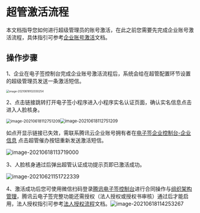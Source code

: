 # 超管激活流程

本文档指导您如何进行超级管理员的账号激活，在此之前您需要先完成企业账号激活流程，具体指引可参考[企业账号激活](https://cloud.tencent.com/document/product/378/43087)文档。

## 操作步骤

1、企业在电子签控制台完成企业账号激活流程后，系统会给在超管配置环节设置的超级管理员发送一条激活短信。

<img src="https://main.qcloudimg.com/raw/058150dbf8b4598313a3033030587707.png" alt="image-20210618102030254" style="zoom:50%;" />

2、点击链接跳转打开电子签小程序进入小程序实名认证页面，确认实名信息点击进入人脸核身。

<img src="https://main.qcloudimg.com/raw/8f5fb12dba582b88f945ee22d080a5a6.png" alt="image-20210618112751209" style="zoom:75%;" /><img src="https://main.qcloudimg.com/raw/901ea53594b970e6956b00c384c781ce.png" alt="image-20210618112751209" style="zoom:80%;" />

如点开显示链接已失效，需联系腾讯云企业账号拥有者在[电子签企业控制台-企业信息](https://test.ess.tencent.com/company-info) 点击超管催办按钮重新发送激活短信。

![image-20210618113719000](https://main.qcloudimg.com/raw/a7ba2ab56e175767123fac5fef04df8d.png)

3、人脸核身通过后弹出超管认证成功提示页即已激活成功。

![image-20210621151722339](https://main.qcloudimg.com/raw/7f98cab38766e366e0642df92d0b08f7.png)

4、激活成功后您可使用微信扫码登录[腾讯电子签控制台](https://ess.tencent.com/)进行合同操作与[组织架构管理]()，腾讯云电子签完整功能还需授权（法人授权或授权书审核）通过后才能启用，法人授权指引可参考[法人授权流程]()文档。![image-20210618114253267](https://main.qcloudimg.com/raw/9869fbe1bd8cd7b579d3cb6bb3970140.png)
